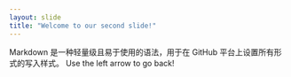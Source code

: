 ```yaml
---
layout: slide
title: "Welcome to our second slide!"
---
```

Markdown 是一种轻量级且易于使用的语法，用于在 GitHub 平台上设置所有形式的写入样式。
Use the left arrow to go back!
